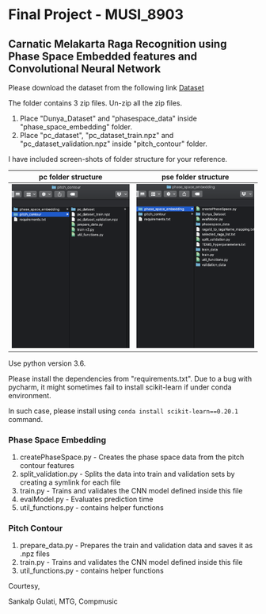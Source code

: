 # Final Project - MUSI_8903
## Carnatic Melakarta Raga Recognition using Phase Space Embedded features and Convolutional Neural Network

Please download the dataset from the following link
[Dataset](https://www.dropbox.com/sh/onow81ffnqm07l9/AADpQ6fS5zBC6UJD8WTJYWqia?dl=0)


The folder contains 3 zip files. Un-zip all the zip files.
1) Place "Dunya_Dataset" and "phasespace_data" inside "phase_space_embedding" folder.
2) Place "pc_dataset", "pc_dataset_train.npz" and "pc_dataset_validation.npz" inside "pitch_contour" folder.

I have included screen-shots of folder structure for your reference.

pc folder structure        |  pse folder structure 
:-------------------------:|:-------------------------:
![](https://github.com/Aavu/Final-Project-MUSI_8903/blob/master/pc%20folder%20structure.png)  |  ![](https://github.com/Aavu/Final-Project-MUSI_8903/blob/master/pse%20folder%20structure.png)
Use python version 3.6.

Please install the dependencies from "requirements.txt". 
Due to a bug with pycharm, it might sometimes fail to install scikit-learn if under conda environment.

In such case, please install using ```conda install scikit-learn==0.20.1``` command.

### Phase Space Embedding
1) createPhaseSpace.py - Creates the phase space data from the pitch contour features
2) split_validation.py - Splits the data into train and validation sets by creating a symlink for each file
3) train.py - Trains and validates the CNN model defined inside this file
4) evalModel.py - Evaluates prediction time
5) util_functions.py - contains helper functions

### Pitch Contour
1) prepare_data.py - Prepares the train and validation data and saves it as .npz files
2) train.py - Trains and validates the CNN model defined inside this file
3) util_functions.py - contains helper functions



Courtesy,

Sankalp Gulati, MTG, Compmusic
